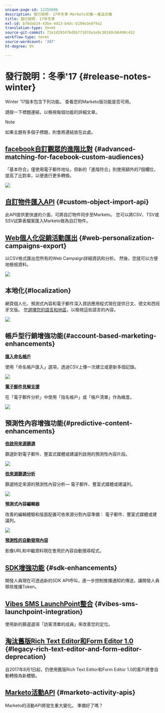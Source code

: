 ```yaml
---
unique-page-id: 12255606
description: 發行說明- 17年冬季-Marketo文檔——產品文檔
title: 發行說明- 17年冬季
exl-id: b76dab24-43be-4d13-b4dc-b199e3e8f9a2
translation-type: tm+mt
source-git-commit: 72e1d29347bd5b77107da1e9c30169cb6490c432
workflow-type: tm+mt
source-wordcount: '387'
ht-degree: 0%

---
```


# 發行說明：冬季&#39;17 {#release-notes-winter}

Winter &#39;17版本包含下列功能。 查看您的Marketo版功能是否可用。

請按一下標題連結，以檢視每個功能的詳細文章。

>[!NOTE]
>
>如果主題有多個子標題，則會將連結放在此處。

## [facebook自訂觀眾的進階比對](/help/marketo/product-docs/demand-generation/ad-network-integrations/add-facebook-custom-audiences-as-a-launchpoint-service.md) {#advanced-matching-for-facebook-custom-audiences}

「基本符合」僅使用電子郵件地址，但新的「進階符合」則使用額外的7個欄位，提高了比對率，以便進行更多轉換。

![](assets/fb-custom-audiences-schebsches.png)

## [自訂物件匯入API](https://developers.marketo.com/rest-api/lead-database/custom-objects/) {#custom-object-import-api}

此API提供更快速的介面，可將自訂物件同步至Marketo。 您可以將CSV、TSV或SSV試算表檔案匯入Marketo做為自訂物件。

## [Web個人化促銷活動匯出](/help/marketo/product-docs/web-personalization/working-with-web-campaigns/export-web-campaign-data.md) {#web-personalization-campaigns-export}

以CSV格式匯出您所有的Web Campaign詳細資訊和分析。 然後，您就可以方便地檢視資料。

![](assets/web-personalization-csv-download-hand.png)

## 本地化{#localization}

網頁個人化、預測式內容和電子郵件深入資訊應用程式現在提供日文、德文和西班牙文版。 您[選擇您的語言和地區](/help/marketo/product-docs/administration/settings/select-your-language-locale-and-time-zone.md)，以檢視這些語言的內容。

![](assets/japanese-web-personalization.png)

## 帳戶型行銷增強功能{#account-based-marketing-enhancements}

**[匯入命名帳戶](/help/marketo/product-docs/target-account-management/target/named-accounts/import-named-accounts.md)**

使用「命名帳戶匯入」選項，透過CSV上傳一次建立或更新多個記錄。

![](assets/inatwo.png)

**[電子郵件見解支援](/help/marketo/product-docs/reporting/email-insights/filtering-in-email-insights.md)**

在「電子郵件分析」中使用「指名帳戶」或「帳戶清單」作為維度。

![](assets/ei.png)

## 預測性內容增強功能{#predictive-content-enhancements}

**[依啟用來源篩選](/help/marketo/product-docs/predictive-content/working-with-predictive-content/understanding-predictive-content.md)**

篩選針對電子郵件、豐富式媒體或建議列啟用的預測性內容片段。

![](assets/predictive-content-enabled-source.png)

**[依來源篩選分析](/help/marketo/product-docs/predictive-content/working-with-predictive-content/understanding-predictive-content.md)**

篩選特定來源的預測性內容分析— 電子郵件、豐富式媒體或建議列。

![](assets/predictive-content-analytics-by-source.png)

**預測式內容編輯器**

改善的編輯體驗和版面配置可依來源分割內容準備： 電子郵件、豐富式媒體或建議列。

![](assets/predictive-content-editor.png)

**[預測性的自動發現內容](/help/marketo/product-docs/predictive-content/getting-started/enable-content-discovery.md)**

影像URL和中繼資料現在會用於內容自動搜尋程式。

## [SDK增強功能](https://developers.marketo.com/mobile/) {#sdk-enhancements}

開發人員現在可透過新的SDK API呼叫，進一步控制推播通知的傳送，讓開發人員移除推播Token。

## [Vibes SMS LaunchPoint整合](/help/marketo/product-docs/mobile-marketing/vibes-sms-messages/use-vibes-sms-messages-in-smart-list-triggers-and-filters.md) {#vibes-sms-launchpoint-integration}

使用新的篩選選項「訪客清單的成員」來改善您的定位。

## [淘汰舊版Rich Text Editor和Form Editor 1.0](https://nation.marketo.com/docs/DOC-4315) {#legacy-rich-text-editor-and-form-editor-deprecation}

自2017年8月1日起，仍使用舊版Rich Text Editor和Form Editor 1.0的客戶將會自動轉換為新體驗。

## [Marketo活動API](https://developers.marketo.com/blog/important-change-activity-records-marketo-apis/) {#marketo-activity-apis}

Marketo的活動API將發生重大變化。 準備好了嗎？
